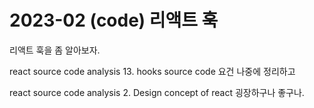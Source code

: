 # 2023-02 (code) 리액트 훅

리액트 훅을 좀 알아보자.

react source code analysis 13. hooks source code
요건 나중에 정리하고

react source code analysis 2. Design concept of react
굉장하구나 좋구나.
